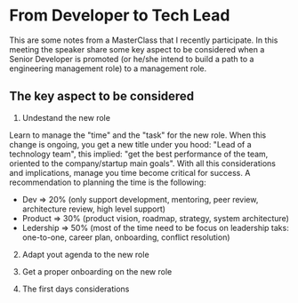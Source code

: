 # From Developer to Tech Lead

This are some notes from a MasterClass that I recently participate. In this meeting the speaker share some key aspect to be considered when a Senior Developer is promoted (or he/she intend to build a path to a engineering management role) to a management role.

## The key aspect to be considered

1. Undestand the new role

Learn to manage the "time" and the "task" for the new role. When this change is ongoing, you get a new title under you hood: "Lead of a technology team", this implied: "get the best performance of the team, oriented to the company/startup main goals".
With all this considerations and implications, manage you time become critical for success. A recommendation to planning the time is the following:

 * Dev  => 20% (only support development, mentoring, peer review, architecture review, high level support)
 * Product => 30% (product vision, roadmap, strategy, system architecture)
 * Ledership => 50% (most of the time need to be focus on leadership taks: one-to-one, career plan, onboarding, conflict resolution)


2. Adapt yout agenda to the new role

3. Get a proper onboarding on the new role

4. The first days considerations
